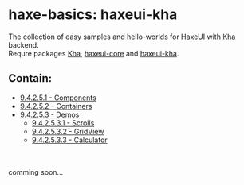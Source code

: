 haxe-basics: haxeui-kha
=========================

The collection of easy samples and hello-worlds for [HaxeUI](https://github.com/haxeui/haxeui-core) with [Kha](http://kha.tech/) backend.<br/>
Requre packages [Kha](http://kha.tech/download), [haxeui-core](https://github.com/haxeui/haxeui-core) and [haxeui-kha](https://github.com/haxeui/haxeui-kha).

## Contain:

* [9.4.2.5.1 - Components](./9.4.2.5.1_Components)
* [9.4.2.5.2 - Containers](./9.4.2.5.2_Containers)
* [9.4.2.5.3 - Demos](./9.4.2.5.3_Demos)
  * [9.4.2.5.3.1 - Scrolls](./9.4.2.5.3_Demos/9.4.2.5.3.1_Scrolls)
  * [9.4.2.5.3.2 - GridView](./9.4.2.5.3_Demos/9.4.2.5.3.2_GridView)
  * [9.4.2.5.3.3 - Calculator](./9.4.2.5.3_Demos/9.4.2.5.3.3_Calculator)

<br/>
<br/>
comming soon...
